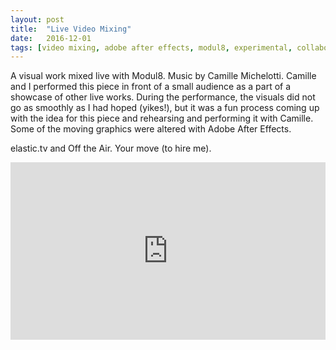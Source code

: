 ```yaml
---
layout: post
title:  "Live Video Mixing"
date:   2016-12-01
tags: [video mixing, adobe after effects, modul8, experimental, collaboration, northwestern]
---
```

A visual work mixed live with Modul8. Music by Camille Michelotti. Camille and I performed this piece in front of a small audience as a part of a showcase of other live works. During the performance, the visuals did not go as smoothly as I had hoped (yikes!), but it was a fun process coming up with the idea for this piece and rehearsing and performing it with Camille. Some of the moving graphics were altered with Adobe After Effects.

elastic.tv and Off the Air. Your move (to hire me).

<div style="position:relative;height:0;padding-bottom:56.25%; margin-bottom:2%;"><iframe src="https://player.vimeo.com/video/199709984" width="640" height="360" frameborder="0" style="position:absolute;width:100%;height:100%;left:0" allowfullscreen></iframe></div>
